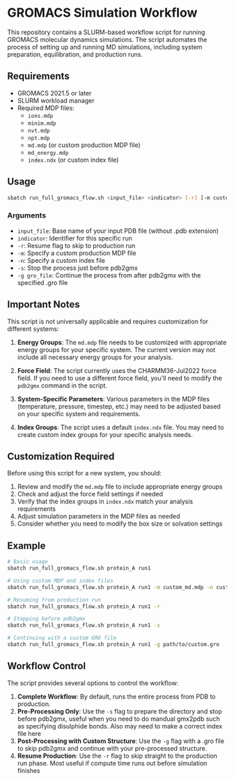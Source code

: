# GROMACS Simulation Workflow

This repository contains a SLURM-based workflow script for running GROMACS molecular dynamics simulations. The script automates the process of setting up and running MD simulations, including system preparation, equilibration, and production runs.

## Requirements

- GROMACS 2021.5 or later
- SLURM workload manager
- Required MDP files:
  - `ions.mdp`
  - `minim.mdp`
  - `nvt.mdp`
  - `npt.mdp`
  - `md.mdp` (or custom production MDP file)
  - `md_energy.mdp`
  - `index.ndx` (or custom index file)

## Usage

```bash
sbatch run_full_gromacs_flow.sh <input_file> <indicator> [-r] [-m custom_mdp.mdp] [-n custom_index.ndx] [-s] [-g gro_file]
```

### Arguments
- `input_file`: Base name of your input PDB file (without .pdb extension)
- `indicator`: Identifier for this specific run
- `-r`: Resume flag to skip to production run
- `-m`: Specify a custom production MDP file
- `-n`: Specify a custom index file
- `-s`: Stop the process just before pdb2gmx
- `-g gro_file`: Continue the process from after pdb2gmx with the specified .gro file

## Important Notes

This script is not universally applicable and requires customization for different systems:

1. **Energy Groups**: The `md.mdp` file needs to be customized with appropriate energy groups for your specific system. The current version may not include all necessary energy groups for your analysis.

2. **Force Field**: The script currently uses the CHARMM36-Jul2022 force field. If you need to use a different force field, you'll need to modify the `pdb2gmx` command in the script.

3. **System-Specific Parameters**: Various parameters in the MDP files (temperature, pressure, timestep, etc.) may need to be adjusted based on your specific system and requirements.

4. **Index Groups**: The script uses a default `index.ndx` file. You may need to create custom index groups for your specific analysis needs.

## Customization Required

Before using this script for a new system, you should:

1. Review and modify the `md.mdp` file to include appropriate energy groups
2. Check and adjust the force field settings if needed
3. Verify that the index groups in `index.ndx` match your analysis requirements
4. Adjust simulation parameters in the MDP files as needed
5. Consider whether you need to modify the box size or solvation settings

## Example

```bash
# Basic usage
sbatch run_full_gromacs_flow.sh protein_A run1

# Using custom MDP and index files
sbatch run_full_gromacs_flow.sh protein_A run1 -m custom_md.mdp -n custom_index.ndx

# Resuming from production run
sbatch run_full_gromacs_flow.sh protein_A run1 -r

# Stopping before pdb2gmx
sbatch run_full_gromacs_flow.sh protein_A run1 -s

# Continuing with a custom GRO file
sbatch run_full_gromacs_flow.sh protein_A run1 -g path/to/custom.gro
```

## Workflow Control

The script provides several options to control the workflow:

1. **Complete Workflow**: By default, runs the entire process from PDB to production.
2. **Pre-Processing Only**: Use the `-s` flag to prepare the directory and stop before pdb2gmx, useful when you need to do mandual gmx2pdb such as specifying disulphide bonds. Also may need to make a correct index file here
3. **Post-Processing with Custom Structure**: Use the `-g` flag with a .gro file to skip pdb2gmx and continue with your pre-processed structure.
4. **Resume Production**: Use the `-r` flag to skip straight to the production run phase. Most useful if compute time runs out before simulation finishes